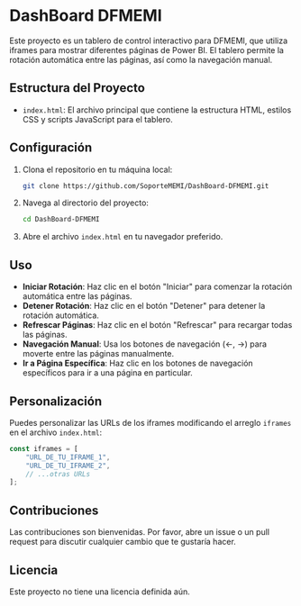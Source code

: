 # DashBoard DFMEMI

Este proyecto es un tablero de control interactivo para DFMEMI, que utiliza iframes para mostrar diferentes páginas de Power BI. El tablero permite la rotación automática entre las páginas, así como la navegación manual.

## Estructura del Proyecto

- `index.html`: El archivo principal que contiene la estructura HTML, estilos CSS y scripts JavaScript para el tablero.

## Configuración

1. Clona el repositorio en tu máquina local:
    ```sh
    git clone https://github.com/SoporteMEMI/DashBoard-DFMEMI.git
    ```

2. Navega al directorio del proyecto:
    ```sh
    cd DashBoard-DFMEMI
    ```

3. Abre el archivo `index.html` en tu navegador preferido.

## Uso

- **Iniciar Rotación**: Haz clic en el botón "Iniciar" para comenzar la rotación automática entre las páginas.
- **Detener Rotación**: Haz clic en el botón "Detener" para detener la rotación automática.
- **Refrescar Páginas**: Haz clic en el botón "Refrescar" para recargar todas las páginas.
- **Navegación Manual**: Usa los botones de navegación (←, →) para moverte entre las páginas manualmente.
- **Ir a Página Específica**: Haz clic en los botones de navegación específicos para ir a una página en particular.

## Personalización

Puedes personalizar las URLs de los iframes modificando el arreglo `iframes` en el archivo `index.html`:
```javascript
const iframes = [
    "URL_DE_TU_IFRAME_1",
    "URL_DE_TU_IFRAME_2",
    // ...otras URLs
];
```

## Contribuciones

Las contribuciones son bienvenidas. Por favor, abre un issue o un pull request para discutir cualquier cambio que te gustaría hacer.

## Licencia

Este proyecto no tiene una licencia definida aún.
